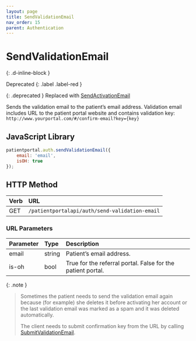 ```yaml
---
layout: page
title: SendValidationEmail
nav_order: 15
parent: Authentication
---
```


# SendValidationEmail
{: .d-inline-block }

Deprecated
{: .label .label-red }

{: .deprecated }
Replaced with [SendActivationEmail](sendactivationemail)

Sends the validation email to the patient’s email address. Validation email includes URL to the patient portal website and contains validation key: `http://www.yourportal.com/#/confirm-email?key={key}`

## JavaScript Library

```javascript
patientportal.auth.sendValidationEmail({
    email: 'email', 
    isOH: true
});
```

## HTTP Method

| Verb | URL                                           |
|:-----|:----------------------------------------------|
| GET  | `/patientportalapi/auth/send-validation-email`|


### URL Parameters

| Parameter | Type   | Description                                                 |
|:----------|:-------|:------------------------------------------------------------|
| email     | string | Patient’s email address.                                    |
| is-oh     | bool   | True for the referral portal. False for the patient portal. |


{: .note }
> Sometimes the patient needs to send the validation email again because (for example) she deletes it before activating her account or the last validation email was marked as a spam and it was deleted automatically.
> 
> The client needs to submit confirmation key from the URL by calling [SubmitValidationEmail](SubmitValidationEmail).
